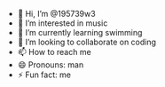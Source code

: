 - 👋 Hi, I’m @195739w3
- 👀 I’m interested in music
- 🌱 I’m currently learning swimming 
- 💞️ I’m looking to collaborate on coding
- 📫 How to reach me 
- 😄 Pronouns: man
- ⚡ Fun fact: me

<!---
195739w3/195739w3 is a ✨ special ✨ repository because its `README.md` (this file) appears on your GitHub profile.
You can click the Preview link to take a look at your changes.
--->
